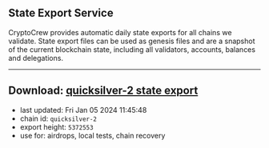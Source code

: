## State Export Service
CryptoCrew provides automatic daily state exports for all chains we validate. State export files can be used as genesis files and are a snapshot of the current blockchain state, including all validators, accounts, balances and delegations.

---
**Download: [quicksilver-2 state export](https://dl.ccvalidators.com/SERVICE/quicksilver/quicksilver-2_export_5372553.json)**
---

- last updated: Fri Jan 05 2024 11:45:48
- chain id: `quicksilver-2`
- export height: `5372553`
- use for: airdrops, local tests, chain recovery
